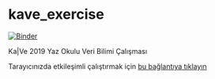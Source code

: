 # kave_exercise
[![Binder](http://mybinder.org/badge_logo.svg)](http://beta.mybinder.org/v2/gh/mkozturk/kave_exercise/master)

Ka|Ve 2019 Yaz Okulu Veri Bilimi Çalışması

Tarayıcınızda etkileşimli çalıştırmak için [bu bağlantıya tıklayın](http://beta.mybinder.org/v2/gh/mkozturk/kave_exercise/master)
